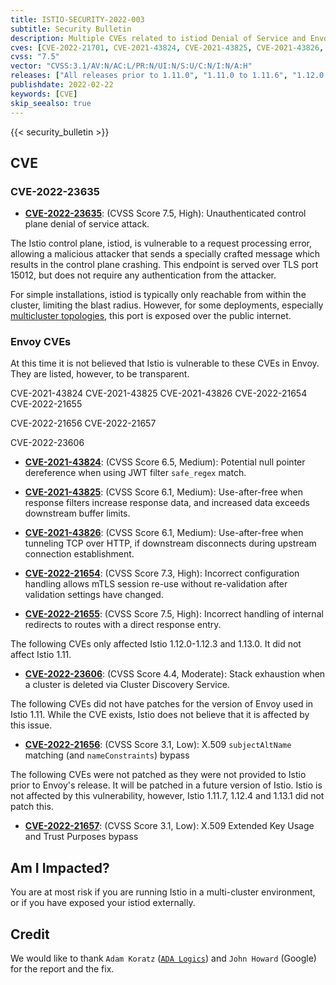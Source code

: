 ```yaml
---
title: ISTIO-SECURITY-2022-003
subtitle: Security Bulletin
description: Multiple CVEs related to istiod Denial of Service and Envoy.
cves: [CVE-2022-21701, CVE-2021-43824, CVE-2021-43825, CVE-2021-43826, CVE-2022-21654, CVE-2022-21655, CVE-2022-23606]
cvss: "7.5"
vector: "CVSS:3.1/AV:N/AC:L/PR:N/UI:N/S:U/C:N/I:N/A:H"
releases: ["All releases prior to 1.11.0", "1.11.0 to 1.11.6", "1.12.0 to 1.12.3", "1.13.0"]
publishdate: 2022-02-22
keywords: [CVE]
skip_seealso: true
---
```


{{< security_bulletin >}}

## CVE

### CVE-2022-23635

- __[CVE-2022-23635](https://github.com/istio/istio/security/advisories/GHSA-856q-xv3c-7f2f)__:
  (CVSS Score 7.5, High):  Unauthenticated control plane denial of service attack.

The Istio control plane, istiod, is vulnerable to a request processing error, allowing a malicious attacker that
sends a specially crafted message which results in the control plane crashing. This endpoint is served over TLS port 15012,
but does not require any authentication from the attacker.

For simple installations, istiod is typically only reachable from within the cluster, limiting the blast radius. However, for some deployments, especially [multicluster topologies](/docs/setup/install/multicluster/primary-remote/), this port is exposed over the public internet.

### Envoy CVEs

At this time it is not believed that Istio is vulnerable to these CVEs in Envoy. They are listed, however,
to be transparent.


CVE-2021-43824
CVE-2021-43825
CVE-2021-43826
CVE-2022-21654
CVE-2022-21655

CVE-2022-21656
CVE-2022-21657

CVE-2022-23606


- __[CVE-2021-43824](https://cve.mitre.org/cgi-bin/cvekey.cgi?keyword=CVE-2021-43824])__:
  (CVSS Score 6.5, Medium): Potential null pointer dereference when using JWT filter `safe_regex` match.

- __[CVE-2021-43825](https://cve.mitre.org/cgi-bin/cvekey.cgi?keyword=CVE-2021-43825])__:
  (CVSS Score 6.1, Medium):  Use-after-free when response filters increase response data, and increased data exceeds downstream buffer limits.

- __[CVE-2021-43826](https://cve.mitre.org/cgi-bin/cvekey.cgi?keyword=CVE-2021-43826])__:
  (CVSS Score 6.1, Medium): Use-after-free when tunneling TCP over HTTP, if downstream disconnects during upstream connection establishment.

- __[CVE-2022-21654](https://cve.mitre.org/cgi-bin/cvekey.cgi?keyword=CVE-2022-21654])__:
  (CVSS Score 7.3, High): Incorrect configuration handling allows mTLS session re-use without re-validation after validation settings have changed.

- __[CVE-2022-21655](https://cve.mitre.org/cgi-bin/cvekey.cgi?keyword=CVE-2022-21655])__:
  (CVSS Score 7.5, High): Incorrect handling of internal redirects to routes with a direct response entry.

The following CVEs only affected Istio 1.12.0-1.12.3 and 1.13.0. It did not affect Istio 1.11.

- __[CVE-2022-23606](https://github.com/envoyproxy/envoy/security/advisories/GHSA-9vp2-4cp7-vvxf])__:
  (CVSS Score 4.4, Moderate): Stack exhaustion when a cluster is deleted via Cluster Discovery Service.

The following CVEs did not have patches for the version of Envoy used in Istio 1.11. While the CVE exists, Istio
does not believe that it is affected by this issue.

- __[CVE-2022-21656](https://github.com/envoyproxy/envoy/security/advisories/GHSA-c9g7-xwcv-pjx2])__:
  (CVSS Score 3.1, Low): X.509 `subjectAltName` matching (and `nameConstraints`) bypass

The following CVEs were not patched as they were not provided to Istio prior to Envoy's release. It will be patched in a
future version of Istio. Istio is not affected by this vulnerability, however, Istio 1.11.7, 1.12.4 and 1.13.1 did not patch this.

- __[CVE-2022-21657](https://github.com/envoyproxy/envoy/security/advisories/GHSA-837m-wjrv-vm5g])__:
  (CVSS Score 3.1, Low): X.509 Extended Key Usage and Trust Purposes bypass

## Am I Impacted?

You are at most risk if you are running Istio in a multi-cluster environment, or if you have exposed your istiod externally.

## Credit

We would like to thank `Adam Koratz` ([`ADA Logics`](https://adalogics.com)) and `John Howard` (Google) for the report and the fix.
